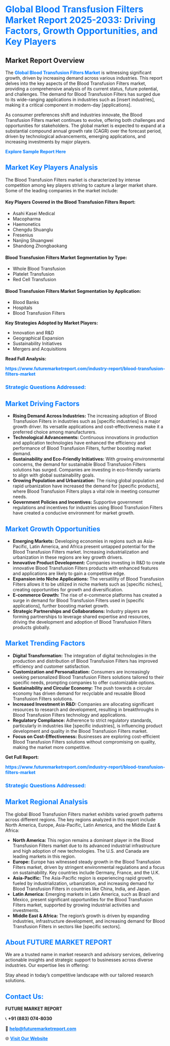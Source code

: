<h1 style="color: #007BFF;">Global Blood Transfusion Filters Market Report 2025-2033: Driving Factors, Growth Opportunities, and Key Players</h1>

<section id="overview">
<h2>Market Report Overview</h2>
<p>The <a href="https://www.futuremarketreport.com/industry-report/blood-transfusion-filters-market" style="color: #007BFF; text-decoration: none;"><strong>Global Blood Transfusion Filters Market</strong></a> is witnessing significant growth, driven by increasing demand across various industries. This report delves into the key aspects of the Blood Transfusion Filters market, providing a comprehensive analysis of its current status, future potential, and challenges. The demand for Blood Transfusion Filters has surged due to its wide-ranging applications in industries such as [insert industries], making it a critical component in modern-day [applications].</p>
<p>As consumer preferences shift and industries innovate, the Blood Transfusion Filters market continues to evolve, offering both challenges and opportunities for stakeholders. The global market is expected to expand at a substantial compound annual growth rate (CAGR) over the forecast period, driven by technological advancements, emerging applications, and increasing investments by major players.</p>
</section>

<section id="overview">
<p><a href="https://www.futuremarketreport.com/request-sample/reportId=125221" style="color: #007BFF; text-decoration: none;"><strong>Explore Sample Report Here</strong></a></p>
</section>

<section id="key-players">
<h2 style="color: #007BFF;">Market Key Players Analysis</h2>
<p>The Blood Transfusion Filters market is characterized by intense competition among key players striving to capture a larger market share. Some of the leading companies in the market include:</p>
<h4>Key Players Covered in the Blood Transfusion Filters Report:</h4>
<ul><li>Asahi Kasei Medical</li><li>Macopharma</li><li>Haemonetics</li><li>Chengdu Shuanglu</li><li>Fresenius</li><li>Nanjing Shuangwei</li><li>Shandong Zhongbaokang</li></ul>
<h4>Blood Transfusion Filters Market Segmentation by Type:</h4>
<ul><li>Whole Blood Transfusion</li><li>Platelet Transfusion</li><li>Red Cell Transfusion</li></ul>

<h4>Blood Transfusion Filters Market Segmentation by Application:</h4>
<ul><li>Blood Banks</li><li>Hospitals</li><li>Blood Transfusion Filters</li></ul>
<p><strong>Key Strategies Adopted by Market Players:</strong></p>
<ul>
<li>Innovation and R&D</li>
<li>Geographical Expansion</li>
<li>Sustainability Initiatives</li>
<li>Mergers and Acquisitions</li>
</ul>
</section>

<section>
<p><strong>Read Full Analysis: </strong></p><a href="https://www.futuremarketreport.com/industry-report/blood-transfusion-filters-market" style="color: #007BFF; text-decoration: none;"><strong>https://www.futuremarketreport.com/industry-report/blood-transfusion-filters-market</strong></a>
<h3 style="color: #007BFF;">Strategic Questions Addressed:</h3>
</section>

<section id="driving-factors">
<h2 style="color: #007BFF;">Market Driving Factors</h2>
<ul>
<li><strong>Rising Demand Across Industries:</strong> The increasing adoption of Blood Transfusion Filters in industries such as [specific industries] is a major growth driver. Its versatile applications and cost-effectiveness make it a preferred choice among manufacturers.</li>
<li><strong>Technological Advancements:</strong> Continuous innovations in production and application technologies have enhanced the efficiency and performance of Blood Transfusion Filters, further boosting market demand.</li>
<li><strong>Sustainability and Eco-Friendly Initiatives:</strong> With growing environmental concerns, the demand for sustainable Blood Transfusion Filters solutions has surged. Companies are investing in eco-friendly variants to align with global sustainability goals.</li>
<li><strong>Growing Population and Urbanization:</strong> The rising global population and rapid urbanization have increased the demand for [specific products], where Blood Transfusion Filters plays a vital role in meeting consumer needs.</li>
<li><strong>Government Policies and Incentives:</strong> Supportive government regulations and incentives for industries using Blood Transfusion Filters have created a conducive environment for market growth.</li>
</ul>
</section>

<section id="growth-opportunities">
<h2 style="color: #007BFF;">Market Growth Opportunities</h2>
<ul>
<li><strong>Emerging Markets:</strong> Developing economies in regions such as Asia-Pacific, Latin America, and Africa present untapped potential for the Blood Transfusion Filters market. Increasing industrialization and urbanization in these regions are key growth drivers.</li>
<li><strong>Innovative Product Development:</strong> Companies investing in R&D to create innovative Blood Transfusion Filters products with enhanced features and applications are likely to gain a competitive edge.</li>
<li><strong>Expansion into Niche Applications:</strong> The versatility of Blood Transfusion Filters allows it to be utilized in niche markets such as [specific niches], creating opportunities for growth and diversification.</li>
<li><strong>E-commerce Growth:</strong> The rise of e-commerce platforms has created a surge in demand for Blood Transfusion Filters used in [specific applications], further boosting market growth.</li>
<li><strong>Strategic Partnerships and Collaborations:</strong> Industry players are forming partnerships to leverage shared expertise and resources, driving the development and adoption of Blood Transfusion Filters products globally.</li>
</ul>
</section>

<section id="trending-factors">
<h2 style="color: #007BFF;">Market Trending Factors</h2>
<ul>
<li><strong>Digital Transformation:</strong> The integration of digital technologies in the production and distribution of Blood Transfusion Filters has improved efficiency and customer satisfaction.</li>
<li><strong>Customization and Personalization:</strong> Consumers are increasingly seeking personalized Blood Transfusion Filters solutions tailored to their specific needs, prompting companies to offer customizable options.</li>
<li><strong>Sustainability and Circular Economy:</strong> The push towards a circular economy has driven demand for recyclable and reusable Blood Transfusion Filters solutions.</li>
<li><strong>Increased Investment in R&D:</strong> Companies are allocating significant resources to research and development, resulting in breakthroughs in Blood Transfusion Filters technology and applications.</li>
<li><strong>Regulatory Compliance:</strong> Adherence to strict regulatory standards, particularly in industries like [specific industries], is influencing product development and quality in the Blood Transfusion Filters market.</li>
<li><strong>Focus on Cost-Effectiveness:</strong> Businesses are exploring cost-efficient Blood Transfusion Filters solutions without compromising on quality, making the market more competitive.</li>
</ul>
</section>

<section>
<p><strong>Get Full Report: </strong></p><a href="https://www.futuremarketreport.com/industry-report/blood-transfusion-filters-market" style="color: #007BFF; text-decoration: none;"><strong>https://www.futuremarketreport.com/industry-report/blood-transfusion-filters-market</strong></a>
<h3 style="color: #007BFF;">Strategic Questions Addressed:</h3>
</section>


<section id="regional-analysis">
<h2 style="color: #007BFF;">Market Regional Analysis</h2>
<p>The global Blood Transfusion Filters market exhibits varied growth patterns across different regions. The key regions analyzed in this report include North America, Europe, Asia-Pacific, Latin America, and the Middle East & Africa:</p>
<ul>
<li><strong>North America:</strong> This region remains a dominant player in the Blood Transfusion Filters market due to its advanced industrial infrastructure and high adoption of new technologies. The U.S. and Canada are leading markets in this region.</li>
<li><strong>Europe:</strong> Europe has witnessed steady growth in the Blood Transfusion Filters market, driven by stringent environmental regulations and a focus on sustainability. Key countries include Germany, France, and the U.K.</li>
<li><strong>Asia-Pacific:</strong> The Asia-Pacific region is experiencing rapid growth, fueled by industrialization, urbanization, and increasing demand for Blood Transfusion Filters in countries like China, India, and Japan.</li>
<li><strong>Latin America:</strong> Emerging markets in Latin America, such as Brazil and Mexico, present significant opportunities for the Blood Transfusion Filters market, supported by growing industrial activities and investments.</li>
<li><strong>Middle East & Africa:</strong> The region’s growth is driven by expanding industries, infrastructure development, and increasing demand for Blood Transfusion Filters in sectors like [specific sectors].</li>
</ul>
</section>

<footer>
<h2 style="color: #007BFF;">About FUTURE MARKET REPORT</h2>
<p>We are a trusted name in market research and advisory services, delivering actionable insights and strategic support to businesses across diverse industries. Our expertise lies in offering:</p>

<p>Stay ahead in today’s competitive landscape with our tailored research solutions.</p>

<h2 style="color: #007BFF;">Contact Us:</h2>
<p><strong>FUTURE MARKET REPORT</strong></p>
<p>📞 <strong>+91 (883) 074-8030</strong></p>
<p>📧 <strong><a href="mailto:help@futuremarketreport.com" style="color: #007BFF;">help@futuremarketreport.com</a></strong></p>
<p>🌐 <strong><a href="https://www.futuremarketreport.com/" style="color: #007BFF;">Visit Our Website</a></strong></p>
</footer>